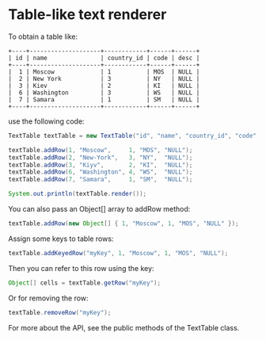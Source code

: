 # Table-like text renderer

To obtain a table like:

    +----+--------------------+------------+------+------+
    | id | name               | country_id | code | desc |
    +----+--------------------+------------+------+------+
    |  1 | Moscow             | 1          | MOS  | NULL |
    |  2 | New York           | 3          | NY   | NULL |
    |  3 | Kiev               | 2          | KI   | NULL |
    |  6 | Washington         | 3          | WS   | NULL |
    |  7 | Samara             | 1          | SM   | NULL |
    +----+--------------------+------------+------+------+

use the following code:

```java
TextTable textTable = new TextTable("id", "name", "country_id", "code", "desc");

textTable.addRow(1, "Moscow",     1, "MOS", "NULL");
textTable.addRow(2, "New-York",   3, "NY",  "NULL");
textTable.addRow(3, "Kiyv",       2, "KI",  "NULL");
textTable.addRow(6, "Washington", 4, "WS",  "NULL");
textTable.addRow(7, "Samara",     1, "SM",  "NULL");

System.out.println(textTable.render());
```

You can also pass an Object[] array to addRow method:

```java
textTable.addRow(new Object[] { 1, "Moscow", 1, "MOS", "NULL" });
```
Assign some keys to table rows:
```java
textTable.addKeyedRow("myKey", 1, "Moscow", 1, "MOS", "NULL");
```
Then you can refer to this row using the key:
```java
Object[] cells = textTable.getRow("myKey");
```
Or for removing the row:
```java
textTable.removeRow("myKey");
```
For more about the API, see the public methods of the TextTable class. 
